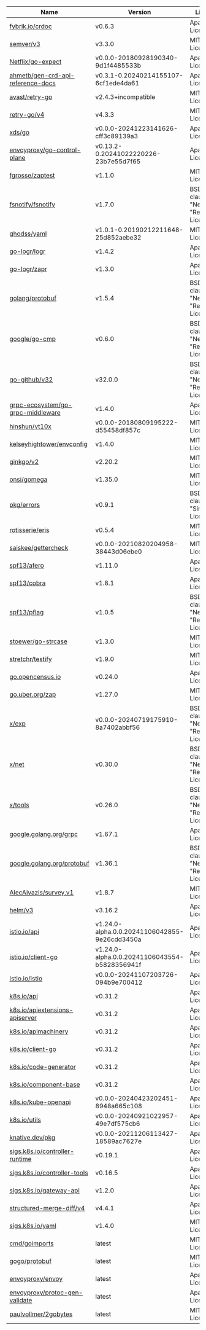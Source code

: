Name|Version|License
---|---|---
[fybrik.io/crdoc](https://fybrik.io/crdoc)|v0.6.3|Apache License 2.0
[semver/v3](https://github.com/Masterminds/semver)|v3.3.0|MIT License
[Netflix/go-expect](https://github.com/Netflix/go-expect)|v0.0.0-20180928190340-9d1f4485533b|Apache License 2.0
[ahmetb/gen-crd-api-reference-docs](https://github.com/ahmetb/gen-crd-api-reference-docs)|v0.3.1-0.20240214155107-6cf1ede4da61|Apache License 2.0
[avast/retry-go](https://github.com/avast/retry-go)|v2.4.3+incompatible|MIT License
[retry-go/v4](https://github.com/avast/retry-go)|v4.3.3|MIT License
[xds/go](https://github.com/cncf/xds)|v0.0.0-20241223141626-cff3c89139a3|Apache License 2.0
[envoyproxy/go-control-plane](https://github.com/envoyproxy/go-control-plane)|v0.13.2-0.20241022220226-23b7e55d7f65|Apache License 2.0
[fgrosse/zaptest](https://github.com/fgrosse/zaptest)|v1.1.0|MIT License
[fsnotify/fsnotify](https://github.com/fsnotify/fsnotify)|v1.7.0|BSD 3-clause "New" or "Revised" License
[ghodss/yaml](https://github.com/ghodss/yaml)|v1.0.1-0.20190212211648-25d852aebe32|MIT License
[go-logr/logr](https://github.com/go-logr/logr)|v1.4.2|Apache License 2.0
[go-logr/zapr](https://github.com/go-logr/zapr)|v1.3.0|Apache License 2.0
[golang/protobuf](https://github.com/golang/protobuf)|v1.5.4|BSD 3-clause "New" or "Revised" License
[google/go-cmp](https://github.com/google/go-cmp)|v0.6.0|BSD 3-clause "New" or "Revised" License
[go-github/v32](https://github.com/google/go-github)|v32.0.0|BSD 3-clause "New" or "Revised" License
[grpc-ecosystem/go-grpc-middleware](https://github.com/grpc-ecosystem/go-grpc-middleware)|v1.4.0|Apache License 2.0
[hinshun/vt10x](https://github.com/hinshun/vt10x)|v0.0.0-20180809195222-d55458df857c|MIT License
[kelseyhightower/envconfig](https://github.com/kelseyhightower/envconfig)|v1.4.0|MIT License
[ginkgo/v2](https://github.com/onsi/ginkgo)|v2.20.2|MIT License
[onsi/gomega](https://github.com/onsi/gomega)|v1.35.0|MIT License
[pkg/errors](https://github.com/pkg/errors)|v0.9.1|BSD 2-clause "Simplified" License
[rotisserie/eris](https://github.com/rotisserie/eris)|v0.5.4|MIT License
[saiskee/gettercheck](https://github.com/saiskee/gettercheck)|v0.0.0-20210820204958-38443d06ebe0|MIT License
[spf13/afero](https://github.com/spf13/afero)|v1.11.0|Apache License 2.0
[spf13/cobra](https://github.com/spf13/cobra)|v1.8.1|Apache License 2.0
[spf13/pflag](https://github.com/spf13/pflag)|v1.0.5|BSD 3-clause "New" or "Revised" License
[stoewer/go-strcase](https://github.com/stoewer/go-strcase)|v1.3.0|MIT License
[stretchr/testify](https://github.com/stretchr/testify)|v1.9.0|MIT License
[go.opencensus.io](https://go.opencensus.io)|v0.24.0|Apache License 2.0
[go.uber.org/zap](https://go.uber.org/zap)|v1.27.0|MIT License
[x/exp](https://golang.org/x/exp)|v0.0.0-20240719175910-8a7402abbf56|BSD 3-clause "New" or "Revised" License
[x/net](https://golang.org/x/net)|v0.30.0|BSD 3-clause "New" or "Revised" License
[x/tools](https://golang.org/x/tools)|v0.26.0|BSD 3-clause "New" or "Revised" License
[google.golang.org/grpc](https://google.golang.org/grpc)|v1.67.1|Apache License 2.0
[google.golang.org/protobuf](https://google.golang.org/protobuf)|v1.36.1|BSD 3-clause "New" or "Revised" License
[AlecAivazis/survey.v1](https://gopkg.in/AlecAivazis/survey.v1)|v1.8.7|MIT License
[helm/v3](https://helm.sh/helm/v3)|v3.16.2|Apache License 2.0
[istio.io/api](https://istio.io/api)|v1.24.0-alpha.0.0.20241106042855-9e26cdd3450a|Apache License 2.0
[istio.io/client-go](https://istio.io/client-go)|v1.24.0-alpha.0.0.20241106043554-b5828356941f|Apache License 2.0
[istio.io/istio](https://istio.io/istio)|v0.0.0-20241107203726-094b9e700412|Apache License 2.0
[k8s.io/api](https://k8s.io/api)|v0.31.2|Apache License 2.0
[k8s.io/apiextensions-apiserver](https://k8s.io/apiextensions-apiserver)|v0.31.2|Apache License 2.0
[k8s.io/apimachinery](https://k8s.io/apimachinery)|v0.31.2|Apache License 2.0
[k8s.io/client-go](https://k8s.io/client-go)|v0.31.2|Apache License 2.0
[k8s.io/code-generator](https://k8s.io/code-generator)|v0.31.2|Apache License 2.0
[k8s.io/component-base](https://k8s.io/component-base)|v0.31.2|Apache License 2.0
[k8s.io/kube-openapi](https://k8s.io/kube-openapi)|v0.0.0-20240423202451-8948a665c108|Apache License 2.0
[k8s.io/utils](https://k8s.io/utils)|v0.0.0-20240921022957-49e7df575cb6|Apache License 2.0
[knative.dev/pkg](https://knative.dev/pkg)|v0.0.0-20211206113427-18589ac7627e|Apache License 2.0
[sigs.k8s.io/controller-runtime](https://sigs.k8s.io/controller-runtime)|v0.19.1|Apache License 2.0
[sigs.k8s.io/controller-tools](https://sigs.k8s.io/controller-tools)|v0.16.5|Apache License 2.0
[sigs.k8s.io/gateway-api](https://sigs.k8s.io/gateway-api)|v1.2.0|Apache License 2.0
[structured-merge-diff/v4](https://sigs.k8s.io/structured-merge-diff/v4)|v4.4.1|Apache License 2.0
[sigs.k8s.io/yaml](https://sigs.k8s.io/yaml)|v1.4.0|MIT License
[cmd/goimports](https://golang.org/x/tools/cmd/goimports)|latest|MIT License
[gogo/protobuf](https://github.com/gogo/protobuf)|latest|MIT License
[envoyproxy/envoy](https://github.com/envoyproxy/envoy)|latest|Apache License 2.0
[envoyproxy/protoc-gen-validate](https://github.com/envoyproxy/protoc-gen-validate)|latest|Apache License 2.0
[paulvollmer/2gobytes](https://github.com/paulvollmer/2gobytes)|latest|MIT License
